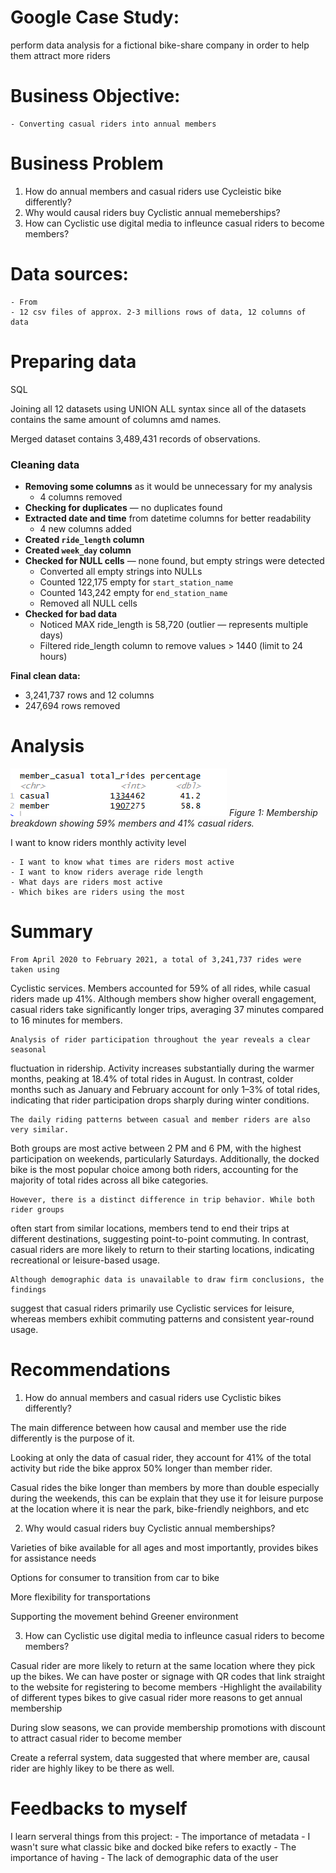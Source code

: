 # Google Case Study: 

perform data analysis for a fictional bike-share company in order to help them attract more riders


# Business Objective:
    - Converting casual riders into annual members 

# Business Problem
 1) How do annual members and casual riders use Cycleistic bike differently?
 2) Why would causal riders buy Cyclistic annual memeberships?
 3) How can Cyclistic use digital media to infleunce casual riders to become members?


# Data sources:
    - From 
    - 12 csv files of approx. 2-3 millions rows of data, 12 columns of data

# Preparing data
SQL

Joining all 12 datasets using UNION ALL syntax since all of the datasets contains the same amount of columns amd names.

Merged dataset contains 3,489,431 records of observations.

### Cleaning data

- **Removing some columns** as it would be unnecessary for my analysis  
  - 4 columns removed  
- **Checking for duplicates** — no duplicates found  
- **Extracted date and time** from datetime columns for better readability  
  - 4 new columns added  
- **Created `ride_length` column**  
- **Created `week_day` column**  
- **Checked for NULL cells** — none found, but empty strings were detected  
  - Converted all empty strings into NULLs  
  - Counted 122,175 empty for `start_station_name`  
  - Counted 143,242 empty for `end_station_name`  
  - Removed all NULL cells  
- **Checked for bad data**  
  - Noticed MAX ride_length is 58,720 (outlier — represents multiple days)  
  - Filtered ride_length column to remove values > 1440 (limit to 24 hours)

**Final clean data:**  
- 3,241,737 rows and 12 columns  
- 247,694 rows removed

    

# Analysis

![Membership Summary](bike_share_image/membership_summary.png)
*Figure 1: Membership breakdown showing 59% members and 41% casual riders.*


I want to know riders monthly activity level 

    - I want to know what times are riders most active
    - I want to know riders average ride length 
    - What days are riders most active
    - Which bikes are riders using the most

# Summary

    From April 2020 to February 2021, a total of 3,241,737 rides were taken using   
Cyclistic services. Members accounted for 59% of all rides, while casual riders made up 41%. Although members show higher overall engagement, casual riders take significantly longer trips, averaging 37 minutes compared to 16 minutes for members.

    Analysis of rider participation throughout the year reveals a clear seasonal 
fluctuation in ridership. Activity increases substantially during the warmer months, peaking at 18.4% of total rides in August. In contrast, colder months such as January and February account for only 1–3% of total rides, indicating that rider participation drops sharply during winter conditions.

    The daily riding patterns between casual and member riders are also very similar. 
Both groups are most active between 2 PM and 6 PM, with the highest participation on weekends, particularly Saturdays. Additionally, the docked bike is the most popular choice among both riders, accounting for the majority of total rides across all bike categories.

    However, there is a distinct difference in trip behavior. While both rider groups 
often start from similar locations, members tend to end their trips at different destinations, suggesting point-to-point commuting. In contrast, casual riders are more likely to return to their starting locations, indicating recreational or leisure-based usage.

    Although demographic data is unavailable to draw firm conclusions, the findings 
suggest that casual riders primarily use Cyclistic services for leisure, whereas members exhibit commuting patterns and consistent year-round usage.


# Recommendations

1. How do annual members and casual riders use Cyclistic bikes differently?  

The main difference between how causal and member use the ride differently is the purpose of it. 

Looking at only the data of casual rider, they account for 41% of the total activity but ride the bike approx 50% longer than member rider. 

Casual rides the bike longer than members by more than double especially during the weekends, this can be explain that they use it for leisure purpose at the location where it is near the park, bike-friendly neighbors, and etc 

2. Why would casual riders buy Cyclistic annual memberships?  

Varieties of bike available for all ages and most importantly, provides bikes for assistance needs 

Options for consumer to transition from car to bike  

More flexibility for transportations 

Supporting the movement behind Greener environment 

3. How can Cyclistic use digital media to infleunce casual riders to become members? 

Casual rider are more likely to return at the same location where they pick up the bikes. We can have poster or signage with QR codes that link straight to the website for registering to become members 
    -Highlight the availability of different types bikes to give casual rider more reasons to get annual membership 

During slow seasons, we can provide membership promotions with discount to attract casual rider to become member 


Create a referral system, data suggested that where member are, causal rider are highly likey to be there as well. 


# Feedbacks to myself
I learn serveral things from this project:
    - The importance of metadata
        - I wasn't sure what classic bike and docked bike refers to exactly 
    - The importance of having 
        - The lack of demographic data of the user








